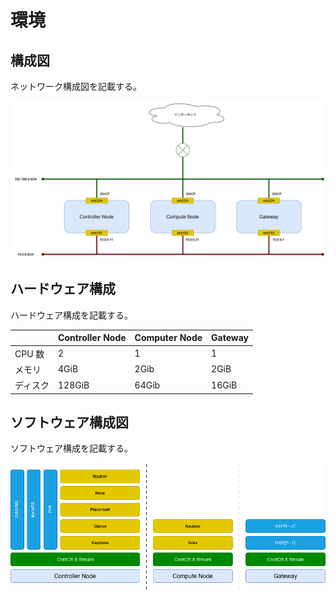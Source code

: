 # 環境

## 構成図

ネットワーク構成図を記載する。

![ネットワーク構成図](../_static/image/network_diagram.png "ネットワーク構成図")

## ハードウェア構成

ハードウェア構成を記載する。

|          | Controller Node | Computer Node | Gateway |
| -------- | --------------- | ------------- | ------- |
| CPU 数   | 2               | 1             | 1       |
| メモリ   | 4GiB            | 2Gib          | 2GiB    |
| ディスク | 128GiB          | 64Gib         | 16GiB   |

## ソフトウェア構成図

ソフトウェア構成を記載する。

![ソフトウェア構成図](../_static/image/software_diagram.png "ソフトウェア構成図")
